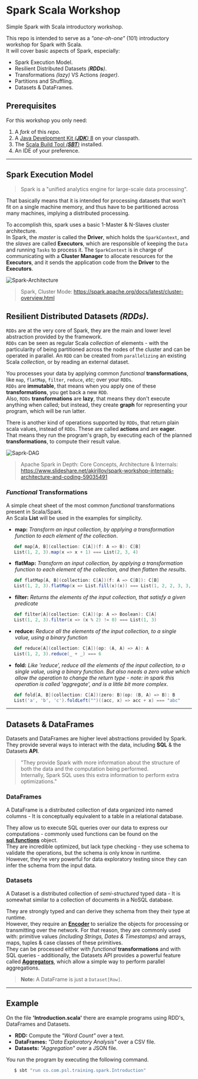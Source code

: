 # Spark Scala Workshop

Simple Spark with Scala introductory workshop.

This repo is intended to serve as a _"one-oh-one"_ (101) introductory workshop for Spark with Scala.  
It will cover basic aspects of Spark, especially:

  + Spark Execution Model.
  + Resilient Distributed Datasets _(**RDDs**)_.
  + Transformations _(lazy)_ VS Actions _(eager)_.
  + Partitions and Shuffling.
  + Datasets & DataFrames.

## Prerequisites

For this workshop you only need:

  1. A _fork_ of this _repo_.
  2. A [Java Development Kit _(**JDK**)_ 8](https://www.oracle.com/technetwork/java/javase/downloads/jdk8-downloads-2133151.html) on your classpath.
  3. The [Scala Build Tool _(**SBT**)_](https://www.scala-sbt.org/1.x/docs/Setup.html) installed.
  4. An IDE of your preference.

---

## Spark Execution Model

> Spark is a "unified analytics engine for large-scale data processing".

That basically means that it is intended for processing datasets that
won't fit on a single machine memory, and thus have to be partitioned
across many machines, implying a distributed processing.

To accomplish this, spark uses a basic 1-Master & N-Slaves cluster architecture.  
In Spark, the _master_ is called the **Driver**, which holds the `SparkContext`,
and the _slaves_ are called **Executors**, which are responsible of keeping
the `Data` and running `Tasks` to process it. The `SparkContext` is in charge of
communicating with a **Cluster Manager** to allocate resources for the **Executors**,
and it sends the application code from the **Driver** to the **Executors**.

![Spark-Architecture](https://spark.apache.org/docs/latest/img/cluster-overview.png)

> Spark, Cluster Mode: https://spark.apache.org/docs/latest/cluster-overview.html

## Resilient Distributed Datasets _(**RDDs**)_.

`RDDs` are at the very core of Spark, they are the main and lower level abstraction
provided by the framework.  
`RDDs` can be seen as regular Scala _collection_ of
elements - with the particularity of being partitioned across the nodes of the cluster
and can be operated in parallel. An `RDD` can be created from `parallelizing` an
existing Scala _collection_, or by reading an external dataset.

You processes your data by applying common _functional_ **transformations**,
like `map`, `flatMap`, `filter`, `reduce`, _etc_; over your `RDDs`.  
`RDDs` are **immutable**, that means when you apply one of these
**transformations**, you get back a new `RDD`.  
Also, `RDDs` **transformations** are **lazy**, that means they don't execute
anything when called; but instead, they create **graph** for representing
your program, which will be run latter.

There is another kind of operations supported by `RDDs`, that return plain scala values,
instead of `RDDs`. These are called **actions** and are **eager**.  
That means they run the program's graph, by executing each of the planned
**transformations**, to compute their result value.

![Saprk-DAG](https://image.slidesharecdn.com/sparkinternalsworkshoplatest-160303190243/95/apache-spark-in-depth-core-concepts-architecture-internals-12-638.jpg?cb=1457597704)

> Apache Spark in Depth: Core Concepts, Architecture & Internals: https://www.slideshare.net/akirillov/spark-workshop-internals-architecture-and-coding-59035491

### _Functional_ Transformations

A simple cheat sheet of the most common _functional_ transformations present in Scala/Spark.  
An Scala **List** will be used in the examples for simplicity.

  + **map:** _Transform an input collection, by applying a transformation function to each element of the collection_.

  ```scala
     def map[A, B](collection: C[A])(f: A => B): C[B]
     List(1, 2, 3).map(x => x + 1) === List(2, 3, 4)
  ```

  + **flatMap:** _Transform an input collection, by applying a transformation function to each element of the collection,
                 and then flatten the results_.

  ```scala
     def flatMap[A, B](collection: C[A])(f: A => C[B]): C[B]
     List(1, 2, 3).flatMap(x => List.fill(x)(x)) === List(1, 2, 2, 3, 3, 3)
  ```

  + **filter:** _Returns the elements of the input collection, that satisfy a given predicate_

  ```scala
     def filter[A](collection: C[A])(p: A => Boolean): C[A]
     List(1, 2, 3).filter(x => (x % 2) != 0) === List(1, 3)
  ```

  + **reduce:** _Reduce all the elements of the input collection, to a single value, using a binary function_

  ```scala
     def reduce[A](collection: C[A])(op: (A, A) => A): A
     List(1, 2, 3).reduce(_ + _) === 6
  ```

  + **fold:** _Like 'reduce', reduce all the elements of the input collection, to a single value, using a binary function.
              But also needs a zero value which allow the operation to change the return type - note: in spark
              this operation is called 'aggregate', and is a little bit more complex_.

  ```scala
     def fold[A, B](collection: C[A])(zero: B)(op: (B, A) => B): B
     List('a', 'b', 'c').foldLeft("")((acc, x) => acc + x) === "abc"
  ```

---

## Datasets & DataFrames

Datasets and DataFrames are higher level abstractions provided by Spark.  
They provide several ways to interact with the data, including **SQL** & the Datasets **API**.

> "They provide Spark with more information about the structure of both the data and the computation being performed.  
> Internally, Spark SQL uses this extra information to perform extra optimizations."

### DataFrames

A DataFrame is a distributed collection of data organized into named columns - It is conceptually equivalent to a table in a relational database.

They allow us to execute SQL queries over our data to express our computations -
commonly used functions can be found on the [**sql.functions**](https://spark.apache.org/docs/latest/api/scala/index.html#org.apache.spark.sql.functions$) object.  
They are incredible optimized, but lack type checking - they use schema to validate the operations, but the schema is only know in runtime.  
However, they're very powerful for data exploratory testing since they can infer the schema from the input data.

### Datasets

A Dataset is a distributed collection of _semi-structured_ typed data - It is somewhat similar to a collection of documents in a NoSQL database.

They are strongly typed and can derive they schema from they their type at runtime.  
However, they require an [**Encoder**](https://spark.apache.org/docs/latest/api/scala/index.html#org.apache.spark.sql.Encoder)
to serialize the objects for processing or transmitting over the network. For that reason, they are commonly used with:
primitive values _(including Strings, Dates & Timestamps)_ and arrays, maps, tuples & case classes of these primitives.  
They can be processed either with _functional_ **transformations** and with SQL queries -
additionally, the Datasets API provides a powerful feature
called [**Aggregators**](https://spark.apache.org/docs/latest/sql-getting-started.html#aggregations),
which allow a simple way to perform parallel aggregations.

> **Note:** A DataFrame is just a `Dataset[Row]`.

---

## Example

On the file **'Introduction.scala'** there are example programs using RDD's, DataFrames and Datasets.

  + **RDD:** Compute the _"Word Count"_ over a text.
  + **DataFrames:** _"Data Exploratory Analysis"_ over a CSV file.
  + **Datasets:** _"Aggregation"_ over a JSON file.

You run the program by executing the following command.

  ```bash
     $ sbt "run co.com.psl.training.spark.Introduction"
  ```
